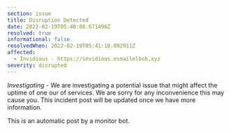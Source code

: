```yaml
---
section: issue
title: Disruption Detected
date: 2022-02-19T05:40:08.671496Z
resolved: true
informational: false
resolvedWhen: 2022-02-19T05:41:18.092911Z
affected:
  - Invidious - https://invidious.esmailelbob.xyz
severity: disrupted
---
```

*Investigating* - We are investigating a potential issue that might affect the uptime of one our of services. We are sorry for any inconvenience this may cause you. This incident post will be updated once we have more information.

This is an automatic post by a monitor bot.
        